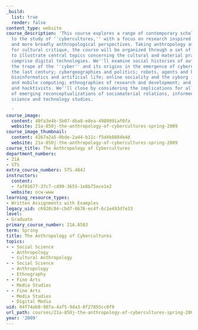 ```yaml
---
_build:
  list: true
  render: false
content_type: website
course_description: 'This course explores a range of contemporary scholarship oriented
  to the study of ''cybercultures,'' with a focus on research inspired by ethnographic
  and more broadly anthropological perspectives. Taking anthropology as a resource
  for cultural critique, the course will be organized through a set of readings chosen
  to illustrate central topics concerning the cultural and material practices that
  comprise digital technologies. We''ll examine social histories of automata and automation;
  the trope of the ''cyber'' and its origins in the emergence of cybernetics during
  the last century; cybergeographies and politics; robots, agents and humanlike machines;
  bioinformatics and artificial life; online sociality and the cyborg imaginary; ubiquitous
  and mobile computing; ethnographies of research and development; and geeks, gamers
  and hacktivists. We''ll close by considering the implications for all of these topics
  of emerging reconceptualizations of sociomaterial relations, informed by feminist
  science and technology studies.

  '
course_image:
  content: 40fa3e4b-5b07-dba8-e8ea-4989091af0fa
  website: 21a-850j-the-anthropology-of-cybercultures-spring-2009
course_image_thumbnail:
  content: 4267a2a5-0bde-2a44-b11c-f5d4b8884b4d
  website: 21a-850j-the-anthropology-of-cybercultures-spring-2009
course_title: The Anthropology of Cybercultures
department_numbers:
- 21A
- STS
extra_course_numbers: STS.484J
instructors:
  content:
  - faf01677-37c7-cd99-3655-1e8b75ece1e2
  website: ocw-www
learning_resource_types:
- Written Assignments with Examples
legacy_uid: c6920c84-cbd7-6676-ec4f-6c1e493d7e33
level:
- Graduate
primary_course_number: 21A.850J
term: Spring
title: The Anthropology of Cybercultures
topics:
- - Social Science
  - Anthropology
  - Cultural Anthropology
- - Social Science
  - Anthropology
  - Ethnography
- - Fine Arts
  - Media Studies
- - Fine Arts
  - Media Studies
  - Digital Media
uid: 04f74ab0-907a-4af5-9da3-8f27855cc0f9
url_path: courses/21a-850j-the-anthropology-of-cybercultures-spring-2009
year: '2009'
---
```

